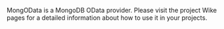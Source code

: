 MongOData is a MongoDB OData provider. Please visit the project Wike pages for a detailed information about how to use it in your projects.
